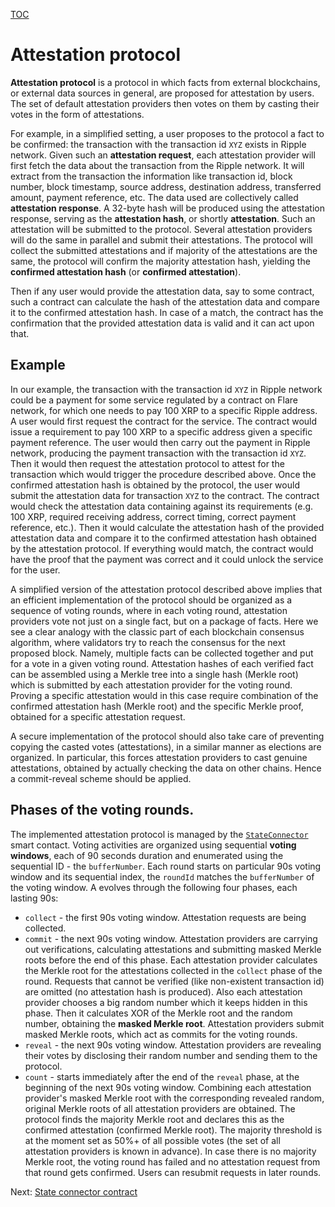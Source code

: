 [TOC](../README.md)
# Attestation protocol

**Attestation protocol** is a protocol in which facts from external blockchains, or external data sources in general, are proposed for attestation by users. The set of default attestation providers then votes on them by casting their votes in the form of attestations.

For example, in a simplified setting, a user proposes to the protocol a fact to be confirmed: the transaction with the transaction id `XYZ` exists in Ripple network. Given such an **attestation request**, each attestation provider will first fetch the data about the transaction from the Ripple network. It will extract from the transaction the information like transaction id, block number, block timestamp, source address, destination address, transferred amount, payment reference, etc. The data used are collectively called **attestation response**. A 32-byte hash will be produced using the attestation response, serving as the **attestation hash**, or shortly **attestation**. Such an attestation will be submitted to the protocol. Several attestation providers will do the same in parallel and submit their attestations. The protocol will collect the submitted attestations and if majority of the attestations are the same, the protocol will confirm the majority attestation hash, yielding the **confirmed attestation hash** (or **confirmed attestation**).

Then if any user would provide the attestation data, say to some contract, such a contract can calculate the hash of the attestation data and compare it to the confirmed attestation hash. In case of a match, the contract has the confirmation that the provided attestation data is valid and it can act upon that.

## Example 

In our example, the transaction with the transaction id `XYZ` in Ripple network could be a payment for some service regulated by a contract on Flare network, for which one needs to pay 100 XRP to a specific Ripple address. A user would first request the contract for the service. The contract would issue a requirement to pay 100 XRP to a specific address given a specific payment reference. The user would then carry out the payment in Ripple network, producing the payment transaction with the transaction id `XYZ`. Then it would then request the attestation protocol to attest for the transaction which would trigger the procedure described above. Once the confirmed attestation hash is obtained by the protocol, the user would submit the attestation data for transaction `XYZ` to the contract. The contract would check the attestation data containing against its requirements (e.g. 100 XRP, required receiving address, correct timing, correct payment reference, etc.). Then it would calculate the attestation hash of the provided attestation data and compare it to the confirmed attestation hash obtained by the attestation protocol. If everything would match, the contract would have the proof that the payment was correct and it could unlock the service for the user.

A simplified version of the attestation protocol described above implies that an efficient implementation of the protocol should be organized as a sequence of voting rounds, where in each voting round, attestation providers vote not just on a single fact, but on a package of facts. Here we see a clear analogy with the classic part of each blockchain consensus algorithm, where validators try to reach the consensus for the next proposed block. Namely, multiple facts can be collected together and put for a vote in a given voting round. Attestation hashes of each verified fact can be assembled using a Merkle tree into a single hash (Merkle root) which is submitted by each attestation provider for the voting round. Proving a specific attestation would in this case require combination of the confirmed attestation hash (Merkle root) and the specific Merkle proof, obtained for a specific attestation request.

A secure implementation of the protocol should also take care of preventing copying the casted votes (attestations), in a similar manner as elections are organized. In particular, this forces attestation providers to cast genuine attestations, obtained by actually checking the data on other chains. Hence a commit-reveal scheme should be applied.

## Phases of the voting rounds.

The implemented attestation protocol is managed by the [`StateConnector`](state-connector-contract.md) smart contact. Voting activities are organized using sequential **voting windows**, each of 90 seconds duration and enumerated using the sequential ID - the `bufferNumber`. Each round starts on particular 90s voting window and its sequential index, the `roundId` matches the `bufferNumber` of the voting window. A evolves through the following four phases, each lasting 90s:

- `collect` - the first 90s voting window. Attestation requests are being collected.
- `commit` - the next 90s voting window. Attestation providers are carrying out verifications, calculating attestations and submitting masked Merkle roots before the end of this phase. Each attestation provider calculates the Merkle root for the attestations collected in the `collect` phase of the round. Requests that cannot be verified (like non-existent transaction id) are omitted (no attestation hash is produced). Also each attestation provider chooses a big random number which it keeps hidden in this phase. Then it calculates XOR of the Merkle root and the random number, obtaining the **masked Merkle root**. Attestation providers submit masked Merkle roots, which act as commits for the voting rounds.
- `reveal` - the next 90s voting window. Attestation providers are revealing their votes by disclosing their random number and sending them to the protocol.
- `count` - starts immediately after the end of the `reveal` phase, at the beginning of the next 90s voting window. Combining each attestation provider's masked Merkle root with the corresponding revealed random, original Merkle roots of all attestation providers are obtained. The protocol finds the majority Merkle root and declares this as the confirmed attestation (confirmed Merkle root). The majority threshold is at the moment set as 50%+ of all possible votes (the set of all attestation providers is known in advance). In case there is no majority Merkle root, the voting round has failed and no attestation request from that round gets confirmed. Users can resubmit requests in later rounds.

Next: [State connector contract](./state-connector-contract.md)